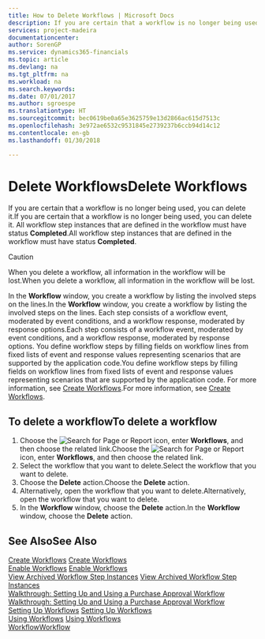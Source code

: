 ```yaml
---
title: How to Delete Workflows | Microsoft Docs
description: If you are certain that a workflow is no longer being used, you can delete it. All workflow step instances that are defined in the workflow must have status **Completed**.
services: project-madeira
documentationcenter: 
author: SorenGP
ms.service: dynamics365-financials
ms.topic: article
ms.devlang: na
ms.tgt_pltfrm: na
ms.workload: na
ms.search.keywords: 
ms.date: 07/01/2017
ms.author: sgroespe
ms.translationtype: HT
ms.sourcegitcommit: bec0619be0a65e3625759e13d2866ac615d7513c
ms.openlocfilehash: 3e972ae6532c9531845e2739237b6ccb94d14c12
ms.contentlocale: en-gb
ms.lasthandoff: 01/30/2018

---
```

# <a name="delete-workflows"></a><span data-ttu-id="1ab21-104">Delete Workflows</span><span class="sxs-lookup"><span data-stu-id="1ab21-104">Delete Workflows</span></span>
<span data-ttu-id="1ab21-105">If you are certain that a workflow is no longer being used, you can delete it.</span><span class="sxs-lookup"><span data-stu-id="1ab21-105">If you are certain that a workflow is no longer being used, you can delete it.</span></span> <span data-ttu-id="1ab21-106">All workflow step instances that are defined in the workflow must have status **Completed**.</span><span class="sxs-lookup"><span data-stu-id="1ab21-106">All workflow step instances that are defined in the workflow must have status **Completed**.</span></span>  

> [!CAUTION]  
>  <span data-ttu-id="1ab21-107">When you delete a workflow, all information in the workflow will be lost.</span><span class="sxs-lookup"><span data-stu-id="1ab21-107">When you delete a workflow, all information in the workflow will be lost.</span></span>  

 <span data-ttu-id="1ab21-108">In the **Workflow** window, you create a workflow by listing the involved steps on the lines.</span><span class="sxs-lookup"><span data-stu-id="1ab21-108">In the **Workflow** window, you create a workflow by listing the involved steps on the lines.</span></span> <span data-ttu-id="1ab21-109">Each step consists of a workflow event, moderated by event conditions, and a workflow response, moderated by response options.</span><span class="sxs-lookup"><span data-stu-id="1ab21-109">Each step consists of a workflow event, moderated by event conditions, and a workflow response, moderated by response options.</span></span> <span data-ttu-id="1ab21-110">You define workflow steps by filling fields on workflow lines from fixed lists of event and response values representing scenarios that are supported by the application code.</span><span class="sxs-lookup"><span data-stu-id="1ab21-110">You define workflow steps by filling fields on workflow lines from fixed lists of event and response values representing scenarios that are supported by the application code.</span></span> <span data-ttu-id="1ab21-111">For more information, see [Create Workflows](across-how-to-create-workflows.md).</span><span class="sxs-lookup"><span data-stu-id="1ab21-111">For more information, see [Create Workflows](across-how-to-create-workflows.md).</span></span>  

## <a name="to-delete-a-workflow"></a><span data-ttu-id="1ab21-112">To delete a workflow</span><span class="sxs-lookup"><span data-stu-id="1ab21-112">To delete a workflow</span></span>  
1.  <span data-ttu-id="1ab21-113">Choose the ![Search for Page or Report](media/ui-search/search_small.png "Search for Page or Report icon") icon, enter **Workflows**, and then choose the related link.</span><span class="sxs-lookup"><span data-stu-id="1ab21-113">Choose the ![Search for Page or Report](media/ui-search/search_small.png "Search for Page or Report icon") icon, enter **Workflows**, and then choose the related link.</span></span>  
2.  <span data-ttu-id="1ab21-114">Select the workflow that you want to delete.</span><span class="sxs-lookup"><span data-stu-id="1ab21-114">Select the workflow that you want to delete.</span></span>  
3.  <span data-ttu-id="1ab21-115">Choose the **Delete** action.</span><span class="sxs-lookup"><span data-stu-id="1ab21-115">Choose the **Delete** action.</span></span>  
4.  <span data-ttu-id="1ab21-116">Alternatively, open the workflow that you want to delete.</span><span class="sxs-lookup"><span data-stu-id="1ab21-116">Alternatively, open the workflow that you want to delete.</span></span>  
5.  <span data-ttu-id="1ab21-117">In the **Workflow** window, choose the **Delete** action.</span><span class="sxs-lookup"><span data-stu-id="1ab21-117">In the **Workflow** window, choose the **Delete** action.</span></span>  

## <a name="see-also"></a><span data-ttu-id="1ab21-118">See Also</span><span class="sxs-lookup"><span data-stu-id="1ab21-118">See Also</span></span>  
 <span data-ttu-id="1ab21-119">[Create Workflows](across-how-to-create-workflows.md) </span><span class="sxs-lookup"><span data-stu-id="1ab21-119">[Create Workflows](across-how-to-create-workflows.md) </span></span>  
 <span data-ttu-id="1ab21-120">[Enable Workflows](across-how-to-enable-workflows.md) </span><span class="sxs-lookup"><span data-stu-id="1ab21-120">[Enable Workflows](across-how-to-enable-workflows.md) </span></span>  
 <span data-ttu-id="1ab21-121">[View Archived Workflow Step Instances](across-how-to-view-archived-workflow-step-instances.md) </span><span class="sxs-lookup"><span data-stu-id="1ab21-121">[View Archived Workflow Step Instances](across-how-to-view-archived-workflow-step-instances.md) </span></span>  
 <span data-ttu-id="1ab21-122">[Walkthrough: Setting Up and Using a Purchase Approval Workflow](walkthrough-setting-up-and-using-a-purchase-approval-workflow.md) </span><span class="sxs-lookup"><span data-stu-id="1ab21-122">[Walkthrough: Setting Up and Using a Purchase Approval Workflow](walkthrough-setting-up-and-using-a-purchase-approval-workflow.md) </span></span>  
 <span data-ttu-id="1ab21-123">[Setting Up Workflows](across-set-up-workflows.md) </span><span class="sxs-lookup"><span data-stu-id="1ab21-123">[Setting Up Workflows](across-set-up-workflows.md) </span></span>  
 <span data-ttu-id="1ab21-124">[Using Workflows](across-use-workflows.md) </span><span class="sxs-lookup"><span data-stu-id="1ab21-124">[Using Workflows](across-use-workflows.md) </span></span>  
 [<span data-ttu-id="1ab21-125">Workflow</span><span class="sxs-lookup"><span data-stu-id="1ab21-125">Workflow</span></span>](across-workflow.md)   

